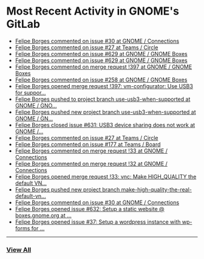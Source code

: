 # Most Recent Activity in GNOME's GitLab

<!-- BLOG-POST-LIST:START -->
- [Felipe Borges commented on issue #30 at GNOME / Connections](https://gitlab.gnome.org/GNOME/connections/-/issues/30#note_966367)
- [Felipe Borges commented on issue #27 at Teams / Circle](https://gitlab.gnome.org/Teams/Circle/-/issues/27#note_965709)
- [Felipe Borges commented on issue #629 at GNOME / GNOME Boxes](https://gitlab.gnome.org/GNOME/gnome-boxes/-/issues/629#note_965707)
- [Felipe Borges commented on issue #629 at GNOME / GNOME Boxes](https://gitlab.gnome.org/GNOME/gnome-boxes/-/issues/629#note_965705)
- [Felipe Borges commented on merge request !397 at GNOME / GNOME Boxes](https://gitlab.gnome.org/GNOME/gnome-boxes/-/merge_requests/397#note_965701)
- [Felipe Borges commented on issue #258 at GNOME / GNOME Boxes](https://gitlab.gnome.org/GNOME/gnome-boxes/-/issues/258#note_965697)
- [Felipe Borges opened merge request !397: vm-configurator: Use USB3 for suppor...](https://gitlab.gnome.org/GNOME/gnome-boxes/-/merge_requests/397)
- [Felipe Borges pushed to project branch use-usb3-when-supported at GNOME / GNO...](https://gitlab.gnome.org/GNOME/gnome-boxes/-/commit/7224c84881dd9dd742b8a70c95a18a1f7cdbe379)
- [Felipe Borges pushed new project branch use-usb3-when-supported at GNOME / GN...](https://gitlab.gnome.org/GNOME/gnome-boxes/-/commits/use-usb3-when-supported)
- [Felipe Borges closed issue #631: USB3 device sharing does not work at GNOME /...](https://gitlab.gnome.org/GNOME/gnome-boxes/-/issues/631)
- [Felipe Borges commented on issue #27 at Teams / Circle](https://gitlab.gnome.org/Teams/Circle/-/issues/27#note_965676)
- [Felipe Borges commented on issue #177 at Teams / Board](https://gitlab.gnome.org/Teams/Board/-/issues/177#note_965478)
- [Felipe Borges commented on merge request !33 at GNOME / Connections](https://gitlab.gnome.org/GNOME/connections/-/merge_requests/33#note_965476)
- [Felipe Borges commented on merge request !32 at GNOME / Connections](https://gitlab.gnome.org/GNOME/connections/-/merge_requests/32#note_965473)
- [Felipe Borges opened merge request !33: vnc: Make HIGH_QUALITY the default VN...](https://gitlab.gnome.org/GNOME/connections/-/merge_requests/33)
- [Felipe Borges pushed new project branch make-high-quality-the-real-default-vn...](https://gitlab.gnome.org/GNOME/connections/-/commits/make-high-quality-the-real-default-vnc-connection-bandwidth)
- [Felipe Borges commented on issue #30 at GNOME / Connections](https://gitlab.gnome.org/GNOME/connections/-/issues/30#note_965466)
- [Felipe Borges opened issue #632: Setup a static website @ boxes.gnome.org at ...](https://gitlab.gnome.org/GNOME/gnome-boxes/-/issues/632)
- [Felipe Borges opened issue #37: Setup a wordpress instance with wp-forms for ...](https://gitlab.gnome.org/Infrastructure/blogs-web/-/issues/37)
<!-- BLOG-POST-LIST:END -->

___

### [View All](https://gitlab.gnome.org/users/felipeborges/activity)
